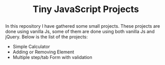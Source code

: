 # <p align="center">Tiny JavaScript Projects</p>

In this repository I have gathered some small projects. These projects are done using vanilla Js, some of them are done using both vanilla Js and jQuery. Below is the list of the projects:
- Simple Calculator
- Adding or Removing Element
- Multiple step/tab Form with validation
